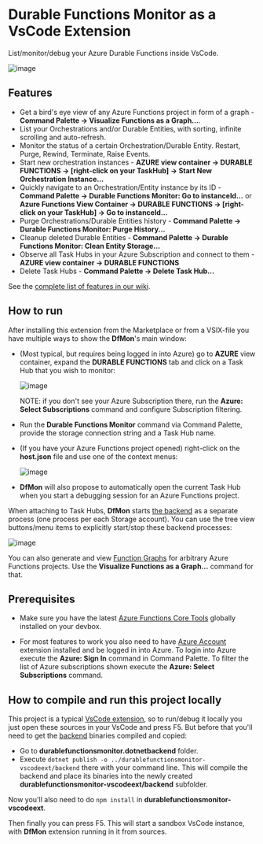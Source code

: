 # Durable Functions Monitor as a VsCode Extension

List/monitor/debug your Azure Durable Functions inside VsCode.

![image](https://user-images.githubusercontent.com/5447190/148266774-fab07560-17bd-4022-947d-137719109f67.png)

## Features

* Get a bird's eye view of any Azure Functions project in form of a graph - **Command Palette -> Visualize Functions as a Graph...**. 
* List your Orchestrations and/or Durable Entities, with sorting, infinite scrolling and auto-refresh.
* Monitor the status of a certain Orchestration/Durable Entity. Restart, Purge, Rewind, Terminate, Raise Events.
* Start new orchestration instances - **AZURE view container -> DURABLE FUNCTIONS -> [right-click on your TaskHub] -> Start New Orchestration Instance...**
* Quickly navigate to an Orchestration/Entity instance by its ID - **Command Palette -> Durable Functions Monitor: Go to instanceId...** or **Azure Functions View Container -> DURABLE FUNCTIONS -> [right-click on your TaskHub] -> Go to instanceId...**
* Purge Orchestrations/Durable Entities history - **Command Palette -> Durable Functions Monitor: Purge History...**
* Cleanup deleted Durable Entities - **Command Palette -> Durable Functions Monitor: Clean Entity Storage...**
* Observe all Task Hubs in your Azure Subscription and connect to them - **AZURE view container -> DURABLE FUNCTIONS**
* Delete Task Hubs - **Command Palette -> Delete Task Hub...**

See the [complete list of features in our wiki](https://github.com/microsoft/DurableFunctionsMonitor/wiki#features).

## How to run

After installing this extension from the Marketplace or from a VSIX-file you have multiple ways to show the **DfMon**'s main window:
* (Most typical, but requires being logged in into Azure) go to **AZURE** view container, expand the **DURABLE FUNCTIONS** tab and click on a Task Hub that you wish to monitor:

  ![image](https://user-images.githubusercontent.com/5447190/148263305-d96cc6ab-9308-4253-9e19-8f4c987166d8.png)

  NOTE: if you don't see your Azure Subscription there, run the **Azure: Select Subscriptions** command and configure Subscription filtering.

* Run the **Durable Functions Monitor** command via Command Palette, provide the storage connection string and a Task Hub name.
* (If you have your Azure Functions project opened) right-click on the **host.json** file and use one of the context menus:

  ![image](https://user-images.githubusercontent.com/5447190/148263042-e91fac9b-f305-40aa-bc11-44fff495df06.png)

* **DfMon** will also propose to automatically open the current Task Hub when you start a debugging session for an Azure Functions project.

When attaching to Task Hubs, **DfMon** starts [the backend](https://github.com/microsoft/DurableFunctionsMonitor/tree/main/durablefunctionsmonitor.dotnetbackend) as a separate process (one process per each Storage account). You can use the tree view buttons/menu items to explicitly start/stop these backend processes:

  ![image](https://user-images.githubusercontent.com/5447190/148265469-5cf645a7-4425-4684-9166-733be17fdb8b.png)

You can also generate and view [Function Graphs](https://github.com/microsoft/DurableFunctionsMonitor/wiki/How-to-generate-and-use-Function-Graphs) for arbitrary Azure Functions projects. Use the **Visualize Functions as a Graph...** command for that.

## Prerequisites

* Make sure you have the latest [Azure Functions Core Tools](https://www.npmjs.com/package/azure-functions-core-tools) globally installed on your devbox.

* For most features to work you also need to have [Azure Account](https://marketplace.visualstudio.com/items?itemName=ms-vscode.azure-account) extension installed and be logged in into Azure. To login into Azure execute the **Azure: Sign In** command in Command Palette. To filter the list of Azure subscriptions shown execute the **Azure: Select Subscriptions** command.

## How to compile and run this project locally

This project is a typical [VsCode extension](https://code.visualstudio.com/api/get-started/your-first-extension), so to run/debug it locally you just open these sources in your VsCode and press F5. 
But before that you'll need to get the [backend](https://github.com/microsoft/DurableFunctionsMonitor/tree/main/durablefunctionsmonitor.dotnetbackend) binaries compiled and copied:
* Go to **durablefunctionsmonitor.dotnetbackend** folder.
* Execute `dotnet publish -o ../durablefunctionsmonitor-vscodeext/backend` there with your command line. This will compile the backend and place its binaries into the newly created **durablefunctionsmonitor-vscodeext/backend** subfolder.

Now you'll also need to do `npm install` in **durablefunctionsmonitor-vscodeext**. 

Then finally you can press F5. This will start a sandbox VsCode instance, with **DfMon** extension running in it from sources. 

